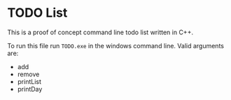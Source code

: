 # TODO List
This is a proof of concept command line todo list written in C++.

To run this file run `TODO.exe` in the windows command line.
Valid arguments are:
* add
* remove
* printList
* printDay

